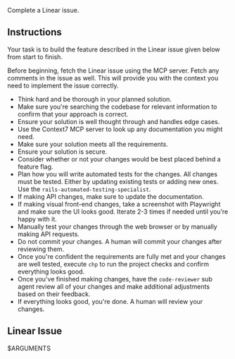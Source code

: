 Complete a Linear issue.

## Instructions
Your task is to build the feature described in the Linear issue given below from start to finish.

Before beginning, fetch the Linear issue using the MCP server. Fetch any
comments in the issue as well. This will provide you with the context you need
to implement the issue correctly.

- Think hard and be thorough in your planned solution.
- Make sure you're searching the codebase for relevant information to confirm that your approach is correct.
- Ensure your solution is well thought through and handles edge cases.
- Use the Context7 MCP server to look up any documentation you might need.
- Make sure your solution meets all the requirements.
- Ensure your solution is secure.
- Consider whether or not your changes would be best placed behind a feature flag.
- Plan how you will write automated tests for the changes. All changes must be tested. Either by updating existing tests or adding new ones. Use the `rails-automated-testing-specialist`.
- If making API changes, make sure to update the documentation.
- If making visual front-end changes, take a screenshot with Playwright and make sure the UI looks good. Iterate 2-3 times if needed until you’re happy with it.
- Manually test your changes through the web browser or by manually making API requests.
- Do not commit your changes. A human will commit your changes after reviewing them.
- Once you're confident the requirements are fully met and your changes are well tested, execute `chp` to run the project checks and confirm everything looks good.
- Once you've finished making changes, have the `code-reviewer` sub agent review all of your changes and make additional adjustments based on their feedback.
- If everything looks good, you're done. A human will review your changes.

## Linear Issue
$ARGUMENTS
